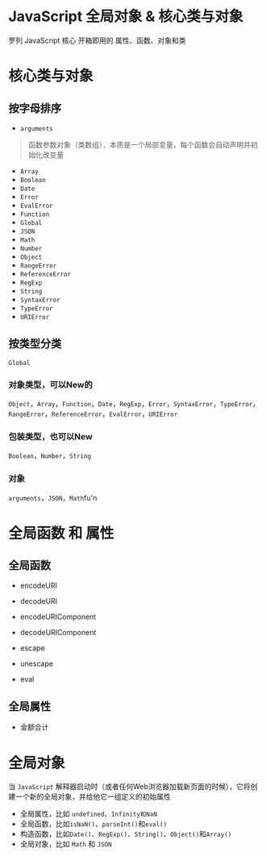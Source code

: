 # JavaScript 全局对象 & 核心类与对象

罗列 JavaScript 核心 开箱即用的 属性、函数、对象和类

# 核心类与对象


## 按字母排序

- `arguments`
> 函数参数对象（类数组），本质是一个局部变量，每个函数会自动声明并初始化改变量

- `Array`
- `Boolean`
- `Date`
- `Error`
- `EvalError`
- `Function`
- `Global`
- `JSON`
- `Math`
- `Number`
- `Object`
- `RangeError`
- `ReferenceError`
- `RegExp`
- `String`
- `SyntaxError`
- `TypeError`
- `URIError`

## 按类型分类

`Global`

### 对象类型，可以New的
`Object`，`Array`，`Function`，`Date`，`RegExp`，`Error`，`SyntaxError`，`TypeError`，`RangeError`，`ReferenceError`，`EvalError`，`URIError`

### 包装类型，也可以New
`Boolean`，`Number`，`String`

### 对象
`arguments`，`JSON`，`Math`fu'n

# 全局函数 和 属性

## 全局函数

- encodeURI
- decodeURI

- encodeURIComponent
- decodeURIComponent

- escape
- unescape

- eval

## 全局属性

- 金额合计

# 全局对象

当 `JavaScript` 解释器启动时（或者任何Web浏览器加载新页面的时候），它将创建一个新的全局对象，并给他它一组定义的初始属性

- 全局属性，比如 `undefined`、`Infinity和NaN`
- 全局函数，比如`isNaN()`、`parseInt()`和`eval()`
- 构造函数，比如`Date()`、`RegExp()`、`String()`、`Object()`和`Array()`
- 全局对象，比如 `Math` 和 `JSON`